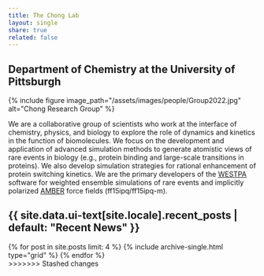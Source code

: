 ```yaml
---
title: The Chong Lab
layout: single
share: true
related: false
---
```

## Department of Chemistry at the University of Pittsburgh

{% include figure image_path="/assets/images/people/Group2022.jpg" alt="Chong Research Group" %}

We are a collaborative group of scientists who work at the interface of chemistry, physics, and biology to explore the role of dynamics and kinetics in the function of biomolecules. We focus on the development and application of advanced simulation methods to generate atomistic views of rare events in biology (e.g., protein binding and large-scale transitions in proteins). We also develop simulation strategies for rational enhancement of protein switching kinetics. We are the primary developers of the [WESTPA](https://westpa.github.io/westpa) software for weighted ensemble simulations of rare events and implicitly polarized [AMBER](https://ambermd.org) force fields (ff15ipq/ff15ipq-m).

<h2><a href="/News/" style="color:inherit; text-decoration:none">{{ site.data.ui-text[site.locale].recent_posts | default: "Recent News" }}</a></h2>

<div class="grid__wrapper">
  {% for post in site.posts limit: 4 %}
      {% include archive-single.html type="grid" %}
  {% endfor %}
</div>
>>>>>>> Stashed changes
